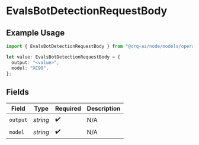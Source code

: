 # EvalsBotDetectionRequestBody

## Example Usage

```typescript
import { EvalsBotDetectionRequestBody } from "@orq-ai/node/models/operations";

let value: EvalsBotDetectionRequestBody = {
  output: "<value>",
  model: "XC90",
};
```

## Fields

| Field              | Type               | Required           | Description        |
| ------------------ | ------------------ | ------------------ | ------------------ |
| `output`           | *string*           | :heavy_check_mark: | N/A                |
| `model`            | *string*           | :heavy_check_mark: | N/A                |